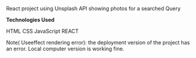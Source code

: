 React project using Unsplash API showing photos for a searched Query

**Technologies Used**

HTML
CSS
JavaScript
REACT


Note( Useeffect rendering error): the deployment version of the project has  an error. Local computer version is working fine. 
